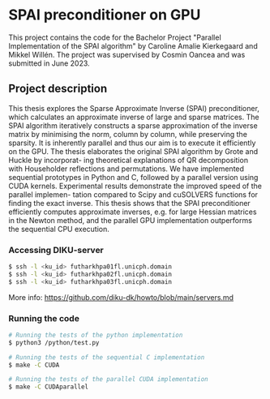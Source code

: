 # SPAI preconditioner on GPU
This project contains the code for the Bachelor Project "Parallel Implementation of the SPAI algorithm" by Caroline Amalie Kierkegaard and Mikkel Willén. The project was supervised by Cosmin Oancea and was submitted in June 2023.

## Project description
This thesis explores the Sparse Approximate Inverse (SPAI) preconditioner, which calculates
an approximate inverse of large and sparse matrices. The SPAI algorithm iteratively constructs
a sparse approximation of the inverse matrix by minimising the norm, column by column, while
preserving the sparsity. It is inherently parallel and thus our aim is to execute it efficiently on
the GPU. The thesis elaborates the original SPAI algorithm by Grote and Huckle by incorporat-
ing theoretical explanations of QR decomposition with Householder reflections and permutations.
We have implemented sequential prototypes in Python and C, followed by a parallel version using
CUDA kernels. Experimental results demonstrate the improved speed of the parallel implemen-
tation compared to Scipy and cuSOLVERS functions for finding the exact inverse.
This thesis shows that the SPAI preconditioner efficiently computes approximate inverses,
e.g. for large Hessian matrices in the Newton method, and the parallel GPU implementation
outperforms the sequential CPU execution.

### Accessing DIKU-server
```bash
$ ssh -l <ku_id> futharkhpa01fl.unicph.domain
$ ssh -l <ku_id> futharkhpa02fl.unicph.domain
$ ssh -l <ku_id> futharkhpa03fl.unicph.domain
```
More info: https://github.com/diku-dk/howto/blob/main/servers.md

### Running the code
```bash
# Running the tests of the python implementation
$ python3 /python/test.py

# Running the tests of the sequential C implementation
$ make -C CUDA

# Running the tests of the parallel CUDA implementation
$ make -C CUDAparallel
```